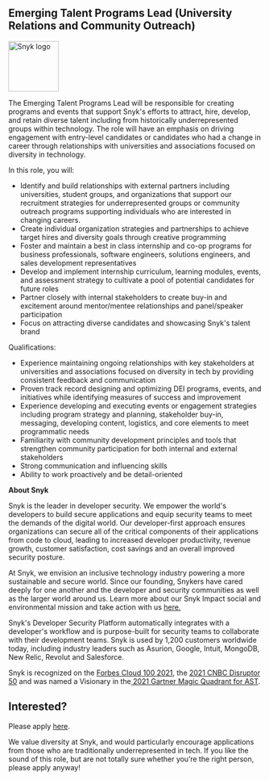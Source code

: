 Emerging Talent Programs Lead (University Relations and Community Outreach)
---

<img src="https://res.cloudinary.com/snyk/image/upload/v1537345894/press-kit/brand/logo-black.png" width="100" alt="Snyk logo" />

<p><span style="font-weight: 400;">The Emerging Talent Programs Lead will be responsible for creating programs and events that support Snyk's efforts to attract, hire, develop, and retain diverse talent including from historically underrepresented groups within technology. The role will have an emphasis on driving engagement with entry-level candidates or candidates who had a change in career through relationships with universities and associations focused on diversity in technology.</span></p>
<p><span style="font-weight: 400;">In this role, you will:</span></p>
<ul>
<li style="font-weight: 400;"><span style="font-weight: 400;">Identify and build relationships with external partners including universities, student groups, and organizations that support our recruitment strategies for underrepresented groups or community outreach programs supporting individuals who are interested in changing careers.</span></li>
<li style="font-weight: 400;"><span style="font-weight: 400;">Create individual organization strategies and partnerships to achieve target hires and diversity goals through creative programming&nbsp;</span></li>
<li style="font-weight: 400;"><span style="font-weight: 400;">Foster and maintain a best in class internship and co-op programs for business professionals, software engineers, solutions engineers, and sales development representatives&nbsp;</span></li>
<li style="font-weight: 400;"><span style="font-weight: 400;">Develop and implement internship curriculum, learning modules, events, and assessment strategy to cultivate a pool of potential candidates for future roles</span></li>
<li style="font-weight: 400;"><span style="font-weight: 400;">Partner closely with internal stakeholders to create buy-in and excitement around mentor/mentee relationships and panel/speaker participation&nbsp;</span></li>
<li style="font-weight: 400;"><span style="font-weight: 400;">Focus on attracting diverse candidates and showcasing Snyk's talent brand</span></li>
</ul>
<p><span style="font-weight: 400;">Qualifications:&nbsp;</span></p>
<ul>
<li style="font-weight: 400;"><span style="font-weight: 400;">Experience maintaining ongoing relationships with key stakeholders at universities and associations focused on diversity in tech by providing consistent feedback and communication&nbsp;</span></li>
<li style="font-weight: 400;"><span style="font-weight: 400;">Proven track record designing and optimizing DEI programs, events, and initiatives while identifying measures of success and improvement</span></li>
<li style="font-weight: 400;"><span style="font-weight: 400;">Experience developing and executing events or engagement strategies including program strategy and planning, stakeholder buy-in, messaging, developing content, logistics, and core elements to meet programmatic needs</span></li>
<li style="font-weight: 400;"><span style="font-weight: 400;">Familiarity with community development principles and tools that strengthen community participation for both internal and external stakeholders</span></li>
<li style="font-weight: 400;"><span style="font-weight: 400;">Strong communication and influencing skills</span></li>
<li style="font-weight: 400;"><span style="font-weight: 400;">Ability to work proactively and be detail-oriented</span></li>
</ul><div class="content-conclusion"><p><strong>About Snyk</strong></p>
<p><span style="font-weight: 400;">Snyk is the leader in developer security. We empower the world's developers to build secure applications and equip security teams to meet the demands of the digital world. Our developer-first approach ensures organizations can secure all of the critical components of their applications from code to cloud, leading to increased developer productivity, revenue growth, customer satisfaction, cost savings and an overall improved security posture.&nbsp;</span></p>
<p><span style="font-weight: 400;">At Snyk, we envision an inclusive technology industry powering a more sustainable and secure world.</span> <span style="font-weight: 400;">Since our founding, Snykers have cared deeply for one another and the developer and security communities as well as the larger world around us. Learn more about our Snyk Impact social and environmental mission and take action with us </span><a href="https://snyk.io/about/snyk-impact/"><span style="font-weight: 400;">here.</span></a></p>
<p><span style="font-weight: 400;">Snyk's Developer Security Platform automatically integrates with a developer's workflow and is purpose-built for security teams to collaborate with their development teams. Snyk is used by 1,200 customers worldwide today, including industry leaders such as Asurion, Google, Intuit, MongoDB, New Relic, Revolut and Salesforce.</span></p>
<p><span style="font-weight: 400;">Snyk is recognized on the </span><a href="https://www.forbes.com/cloud100/#6f24b5ba5f94"><span style="font-weight: 400;">Forbes Cloud 100 2021</span></a><span style="font-weight: 400;">, the </span><a href="https://www.cnbc.com/2021/05/25/these-are-the-2021-cnbc-disruptor-50-companies.html"><span style="font-weight: 400;">2021 CNBC Disruptor 50</span></a><span style="font-weight: 400;"> and was named a Visionary in the</span><a href="https://snyk.io/blog/snyk-visionary-2021-gartner-magic-quadrant-for-ast/"><span style="font-weight: 400;"> 2021 Gartner Magic Quadrant for AST</span></a><span style="font-weight: 400;">.</span></p></div>

Interested?
---

Please apply [here](https://boards.greenhouse.io/snyk/jobs/5646103002#app).

We value diversity at Snyk, and would particularly encourage applications from those who are traditionally underrepresented in tech.
If you like the sound of this role, but are not totally sure whether you’re the right person, please apply anyway!
